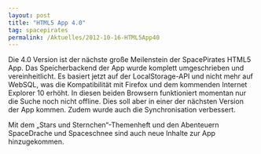 ```yaml
---
layout: post
title: "HTML5 App 4.0"
tag: spacepirates
permalink: /Aktuelles/2012-10-16-HTML5App40
---
```


Die 4.0 Version ist der nächste große Meilenstein der SpacePirates HTML5 App. Das Speicherbackend der App wurde komplett umgeschrieben und vereinheitlicht. Es basiert jetzt auf der LocalStorage-API und nicht mehr auf WebSQL, was die Kompatibilität mit Firefox und dem kommenden Internet Explorer 10 erhöht. In diesen beiden Browsern funktioniert momentan nur die Suche noch nicht offline. Dies soll aber in einer der nächsten Version der App kommen. Zudem wurde auch die Synchronisation verbessert.

Mit dem &bdquo;Stars und Sternchen&ldquo;-Themenheft und den Abenteuern SpaceDrache und Spaceschnee sind auch neue Inhalte zur App hinzugekommen.
